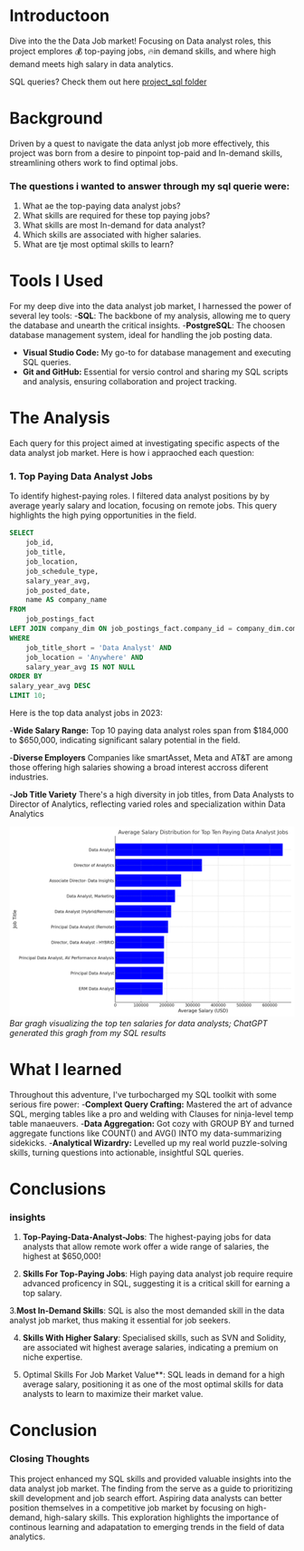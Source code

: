 # Introductoon
 Dive into the the Data Job market! Focusing on Data analyst roles, this project emplores 💰 top-paying jobs, 🔥in demand skills, and where high demand meets high salary in data analytics.
  
  SQL queries? Check them out here [project_sql folder](/Project_sql/)
# Background 
Driven by a quest to navigate the data anlyst job more effectively, this project was born from a desire to pinpoint top-paid and In-demand skills, streamlining others work to find optimal jobs.


### The questions i wanted to answer through my sql querie were:
1. What ae the top-paying data analyst jobs?
2. What skills are required for these top paying jobs?
3. What skills are most In-demand for data analyst?
4. Which skills are associated with higher salaries.
5. What are tje most optimal skills to learn?
# Tools I Used
For my deep dive into the data analyst job market, I harnessed the power of several ley tools:
-**SQL**: The backbone of my analysis, allowing me to query the database and unearth the critical insights.
-**PostgreSQL**: The choosen database management system, ideal for handling the job posting data.
- **Visual Studio Code:** My go-to for database management and executing SQL queries.
- **Git and GitHub:** Essential for versio control and sharing my SQL scripts and analysis, ensuring collaboration and project tracking.

# The Analysis
Each query for this project aimed at investigating specific aspects of the data analyst job market.
Here is how i appraoched each question:

### 1. Top Paying Data Analyst Jobs
To identify highest-paying roles. I filtered data analyst positions by by average yearly salary and location, focusing on remote jobs. This query highlights the high pying opportunities in the field.

```sql
SELECT
    job_id,
    job_title,
    job_location,
    job_schedule_type,
    salary_year_avg,
    job_posted_date,
    name AS company_name
FROM
    job_postings_fact
LEFT JOIN company_dim ON job_postings_fact.company_id = company_dim.company_id
WHERE 
    job_title_short = 'Data Analyst' AND
    job_location = 'Anywhere' AND 
    salary_year_avg IS NOT NULL
ORDER BY
salary_year_avg DESC
LIMIT 10;
```
Here is the top data analyst jobs in 2023:

-**Wide Salary Range:** Top 10 paying data analyst roles span from $184,000 to $650,000, indicating significant salary potential in the field. 

-**Diverse Employers** Companies like smartAsset, Meta and AT&T are among those offering high salaries showing a broad interest accross diferent industries.

-**Job Title Variety** There's a high diversity in job titles, from Data Analysts to Director of Analytics, reflecting varied roles and specialization within Data Analytics


![Top Paying Roles](assets/1_Top_paying_roles.png)
*Bar gragh visualizing the top ten salaries for data analysts; ChatGPT generated this gragh from my SQL results*

# What I learned

Throughout this adventure, I've turbocharged my SQL toolkit with some serious fire power:
-**Complext Query Crafting:** Mastered the art of advance SQL, merging tables like a pro and welding with Clauses for ninja-level temp table manaeuvers.
-**Data Aggregation:**
Got cozy with GROUP BY and turned aggregate functions like COUNT() and AVG() INTO my data-summarizing sidekicks.
-**Analytical Wizardry:** Levelled up my real world puzzle-solving skills, turning questions into actionable, insightful SQL queries.
# Conclusions 
### insights
1. **Top-Paying-Data-Analyst-Jobs**: The highest-paying jobs for data analysts that allow remote work offer a wide range of salaries, the highest at $650,000!

2. **Skills For Top-Paying Jobs**: High paying data analyst job require require advanced proficency in SQL, suggesting it is a critical skill for earning a top salary.

3.**Most In-Demand Skills**: SQL is also the most demanded skill in the data analyst job market, thus making it essential for job seekers.

4. **Skills With Higher Salary**: Specialised skills, such as SVN and Solidity, are associated wit highest average salaries, indicating a premium on niche expertise.

5. Optimal Skills For Job Market Value**: SQL leads in demand for a high average salary, positioning it as one of the most optimal skills for data analysts to learn to maximize their market value.

# Conclusion
### Closing Thoughts
This project enhanced my SQL skills and provided valuable insights into the data analyst job market. The finding from the serve as a guide to prioritizing skill development and job search effort. Aspiring data analysts can better position themselves in a competitive job market by focusing on high-demand, high-salary skills. This exploration highlights the importance of continous learning and adapatation to emerging trends in the field of data analytics.

